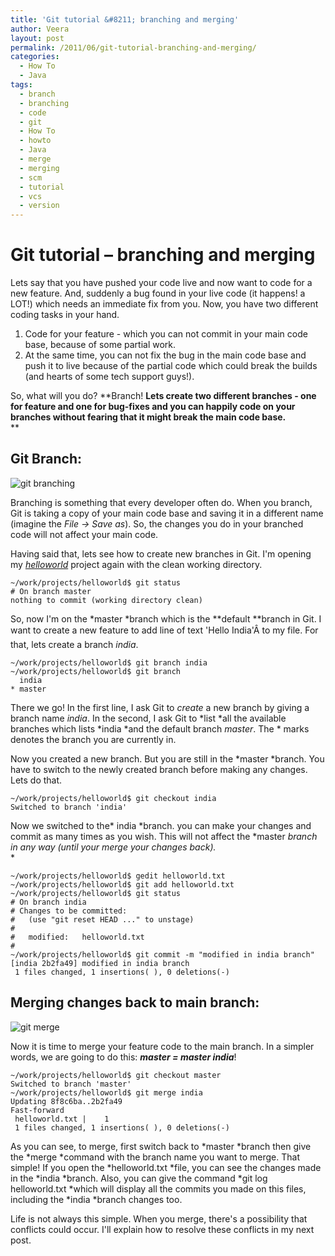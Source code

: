 ```yaml
---
title: 'Git tutorial &#8211; branching and merging'
author: Veera
layout: post
permalink: /2011/06/git-tutorial-branching-and-merging/
categories:
  - How To
  - Java
tags:
  - branch
  - branching
  - code
  - git
  - How To
  - howto
  - Java
  - merge
  - merging
  - scm
  - tutorial
  - vcs
  - version
---
```

# Git tutorial &#8211; branching and merging

Lets say that you have pushed your code live and now want to code for a new feature. And, suddenly a bug found in your live code (it happens! a LOT!) which needs an immediate fix from you. Now, you have two different coding tasks in your hand.

1.  Code for your feature - which you can not commit in your main code base, because of some partial work.
2.  At the same time, you can not fix the bug in the main code base and push it to live because of the partial code which could break the builds (and hearts of some tech support guys!).

So, what will you do? **Branch! **Lets create two different branches - one for feature and one for bug-fixes and you can happily code on your branches without fearing that it might break the main code base.**  
**

## Git Branch:

![git branching][1]

 [1]: http://veerasundar.com/img/2011/06/git-branch.jpg "git-branch"

Branching is something that every developer often do. When you branch, Git is taking a copy of your main code base and saving it in a different name (imagine the *File -> Save as*). So, the changes you do in your branched code will not affect your main code.

Having said that, lets see how to create new branches in Git. I'm opening my [*helloworld*][2] project again with the clean working directory.

 [2]: http://veerasundar.com/blog/2011/06/git-tutorial-my-git-work-flow/ "My Git Workflow"

    ~/work/projects/helloworld$ git status
    # On branch master
    nothing to commit (working directory clean)

So, now I'm on the *master *branch which is the **default **branch in Git. I want to create a new feature to add line of text 'Hello India'Â to my file. For that, lets create a branch *india*.

    ~/work/projects/helloworld$ git branch india
    ~/work/projects/helloworld$ git branch
      india
    * master

There we go! In the first line, I ask Git to *create* a new branch by giving a branch name *india*. In the second, I ask Git to *list *all the available branches which lists *india *and the default branch *master*. The * marks denotes the branch you are currently in.

Now you created a new branch. But you are still in the *master *branch. You have to switch to the newly created branch before making any changes. Lets do that.

    ~/work/projects/helloworld$ git checkout india
    Switched to branch 'india'

Now we switched to the* india *branch. you can make your changes and commit as many times as you wish. This will not affect the *master *branch in any way (until your merge your changes back).*  
*

    ~/work/projects/helloworld$ gedit helloworld.txt
    ~/work/projects/helloworld$ git add helloworld.txt
    ~/work/projects/helloworld$ git status
    # On branch india
    # Changes to be committed:
    #   (use "git reset HEAD ..." to unstage)
    #
    #	modified:   helloworld.txt
    #
    ~/work/projects/helloworld$ git commit -m "modified in india branch"
    [india 2b2fa49] modified in india branch
     1 files changed, 1 insertions( ), 0 deletions(-)

## Merging changes back to main branch:

![git merge][3]

 [3]: http://veerasundar.com/img/2011/06/git-merge.jpg "git-merge"

Now it is time to merge your feature code to the main branch. In a simpler words, we are going to do this: ***master = master india***!

    ~/work/projects/helloworld$ git checkout master
    Switched to branch 'master'
    ~/work/projects/helloworld$ git merge india
    Updating 8f8c6ba..2b2fa49
    Fast-forward
     helloworld.txt |    1  
     1 files changed, 1 insertions( ), 0 deletions(-)

As you can see, to merge, first switch back to *master *branch then give the *merge *command with the branch name you want to merge. That simple! If you open the *helloworld.txt *file, you can see the changes made in the *india *branch. Also, you can give the command *git log helloworld.txt *which will display all the commits you made on this files, including the *india *branch changes too.

Life is not always this simple. When you merge, there's a possibility that conflicts could occur. I'll explain how to resolve these conflicts in my next post.